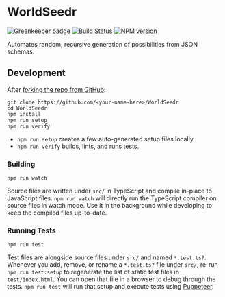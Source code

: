 <!-- {{Top}} -->
# WorldSeedr
[![Greenkeeper badge](https://badges.greenkeeper.io/FullScreenShenanigans/WorldSeedr.svg)](https://greenkeeper.io/)
[![Build Status](https://travis-ci.org/FullScreenShenanigans/WorldSeedr.svg?branch=master)](https://travis-ci.org/FullScreenShenanigans/WorldSeedr)
[![NPM version](https://badge.fury.io/js/worldseedr.svg)](http://badge.fury.io/js/worldseedr)

Automates random, recursive generation of possibilities from JSON schemas.
<!-- {{/Top}} -->

<!-- {{Development}} -->
## Development

After [forking the repo from GitHub](https://help.github.com/articles/fork-a-repo/):

```
git clone https://github.com/<your-name-here>/WorldSeedr
cd WorldSeedr
npm install
npm run setup
npm run verify
```

* `npm run setup` creates a few auto-generated setup files locally.
* `npm run verify` builds, lints, and runs tests.

### Building

```shell
npm run watch
```

Source files are written under `src/` in TypeScript and compile in-place to JavaScript files.
`npm run watch` will directly run the TypeScript compiler on source files in watch mode.
Use it in the background while developing to keep the compiled files up-to-date.

### Running Tests

```shell
npm run test
```

Test files are alongside source files under `src/` and named `*.test.ts?`.
Whenever you add, remove, or rename a `*.test.ts?` file under `src/`, re-run `npm run test:setup` to regenerate the list of static test files in `test/index.html`.
You can open that file in a browser to debug through the tests.
`npm run test` will run that setup and execute tests using [Puppeteer](https://github.com/GoogleChrome/puppeteer).
<!-- {{/Development}} -->
